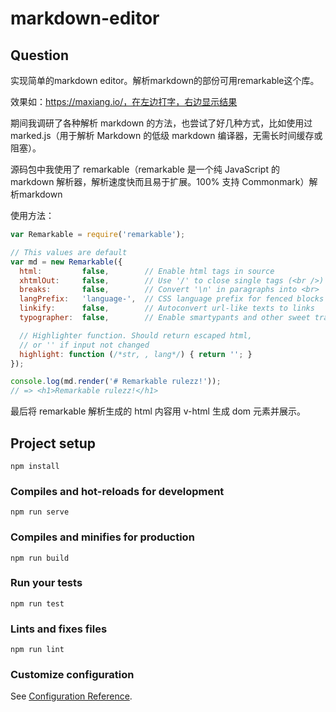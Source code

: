 # markdown-editor

## Question
实现简单的markdown editor。解析markdown的部份可用remarkable这个库。

效果如：https://maxiang.io/，在左边打字，右边显示结果


期间我调研了各种解析 markdown 的方法，也尝试了好几种方式，比如使用过 marked.js（用于解析 Markdown 的低级 markdown 编译器，无需长时间缓存或阻塞）。

源码包中我使用了 remarkable（remarkable 是一个纯 JavaScript 的 markdown 解析器，解析速度快而且易于扩展。100% 支持 Commonmark）解析markdown

使用方法：
```js
var Remarkable = require('remarkable');

// This values are default
var md = new Remarkable({
  html:         false,        // Enable html tags in source
  xhtmlOut:     false,        // Use '/' to close single tags (<br />)
  breaks:       false,        // Convert '\n' in paragraphs into <br>
  langPrefix:   'language-',  // CSS language prefix for fenced blocks
  linkify:      false,        // Autoconvert url-like texts to links
  typographer:  false,        // Enable smartypants and other sweet transforms

  // Highlighter function. Should return escaped html,
  // or '' if input not changed
  highlight: function (/*str, , lang*/) { return ''; }
});

console.log(md.render('# Remarkable rulezz!'));
// => <h1>Remarkable rulezz!</h1>
```
最后将 remarkable 解析生成的 html 内容用 v-html 生成 dom 元素并展示。

## Project setup
```
npm install
```

### Compiles and hot-reloads for development
```
npm run serve
```

### Compiles and minifies for production
```
npm run build
```

### Run your tests
```
npm run test
```

### Lints and fixes files
```
npm run lint
```

### Customize configuration
See [Configuration Reference](https://cli.vuejs.org/config/).
